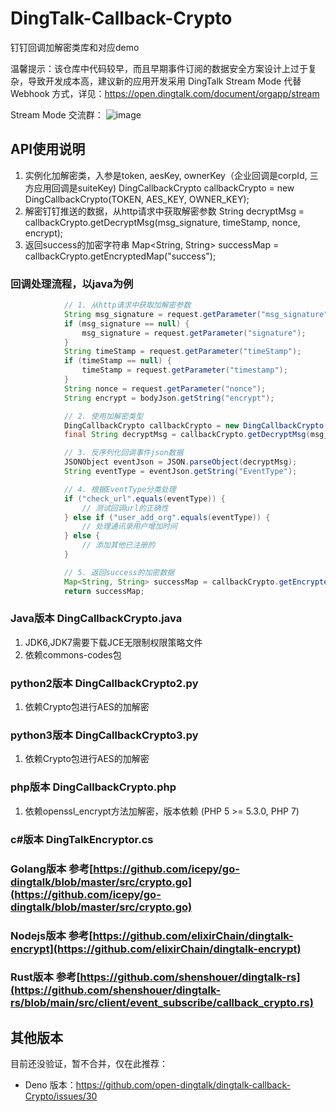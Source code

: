 # DingTalk-Callback-Crypto

钉钉回调加解密类库和对应demo

温馨提示：该仓库中代码较早，而且早期事件订阅的数据安全方案设计上过于复杂，导致开发成本高，建议新的应用开发采用 DingTalk Stream Mode 代替 Webhook 方式，详见：https://open.dingtalk.com/document/orgapp/stream

Stream Mode 交流群：
![image](https://github.com/open-dingtalk/DingTalk-Callback-Crypto/assets/22822/9d233eca-28aa-4364-9ece-51cd05c8c403)


## API使用说明

1. 实例化加解密类，入参是token, aesKey, ownerKey（企业回调是corpId, 三方应用回调是suiteKey)
DingCallbackCrypto callbackCrypto = new DingCallbackCrypto(TOKEN, AES_KEY, OWNER_KEY);
2. 解密钉钉推送的数据，从http请求中获取解密参数
String decryptMsg = callbackCrypto.getDecryptMsg(msg_signature, timeStamp, nonce, encrypt);
3. 返回success的加密字符串
 Map<String, String> successMap = callbackCrypto.getEncryptedMap("success");


### 回调处理流程，以java为例

```java
            // 1. 从http请求中获取加解密参数
            String msg_signature = request.getParameter("msg_signature");
            if (msg_signature == null) {
                msg_signature = request.getParameter("signature");
            }
            String timeStamp = request.getParameter("timeStamp");
            if (timeStamp == null) {
                timeStamp = request.getParameter("timestamp");
            }
            String nonce = request.getParameter("nonce");
            String encrypt = bodyJson.getString("encrypt");

            // 2. 使用加解密类型
            DingCallbackCrypto callbackCrypto = new DingCallbackCrypto(TOKEN, AES_KEY, OWNER_KEY);
            final String decryptMsg = callbackCrypto.getDecryptMsg(msg_signature, timeStamp, nonce, encrypt);

            // 3. 反序列化回调事件json数据
            JSONObject eventJson = JSON.parseObject(decryptMsg);
            String eventType = eventJson.getString("EventType");

            // 4. 根据EventType分类处理
            if ("check_url".equals(eventType)) {
                // 测试回调url的正确性
            } else if ("user_add_org".equals(eventType)) {
                // 处理通讯录用户增加时间
            } else {
                // 添加其他已注册的
            }

            // 5. 返回success的加密数据
            Map<String, String> successMap = callbackCrypto.getEncryptedMap("success");
            return successMap;

```


### Java版本 DingCallbackCrypto.java
1. JDK6,JDK7需要下载JCE无限制权限策略文件
2. 依赖commons-codes包

### python2版本 DingCallbackCrypto2.py

1. 依赖Crypto包进行AES的加解密

### python3版本 DingCallbackCrypto3.py

1. 依赖Crypto包进行AES的加解密


### php版本 DingCallbackCrypto.php

1. 依赖openssl_encrypt方法加解密，版本依赖 (PHP 5 >= 5.3.0, PHP 7)

### c#版本 DingTalkEncryptor.cs

### Golang版本 参考[https://github.com/icepy/go-dingtalk/blob/master/src/crypto.go](https://github.com/icepy/go-dingtalk/blob/master/src/crypto.go)

### Nodejs版本 参考[https://github.com/elixirChain/dingtalk-encrypt](https://github.com/elixirChain/dingtalk-encrypt)

### Rust版本 参考[https://github.com/shenshouer/dingtalk-rs](https://github.com/shenshouer/dingtalk-rs/blob/main/src/client/event_subscribe/callback_crypto.rs)

## 其他版本

目前还没验证，暂不合并，仅在此推荐：

* Deno 版本：https://github.com/open-dingtalk/dingtalk-callback-Crypto/issues/30

